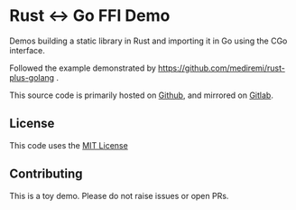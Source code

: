 # Rust <-> Go FFI Demo
Demos building a static library in Rust and importing it in Go using the CGo interface.

Followed the example demonstrated by https://github.com/mediremi/rust-plus-golang .

This source code is primarily hosted on [Github](https://github.com/brownian-motion/rustgo-firstbyte-demo), and mirrored on [Gitlab](https://gitlab.com/brownian-motion-demos/rustgo-firstbyte-demo.git).

## License

This code uses the [MIT License](./LICENSE.md)

## Contributing

This is a toy demo. Please do not raise issues or open PRs.